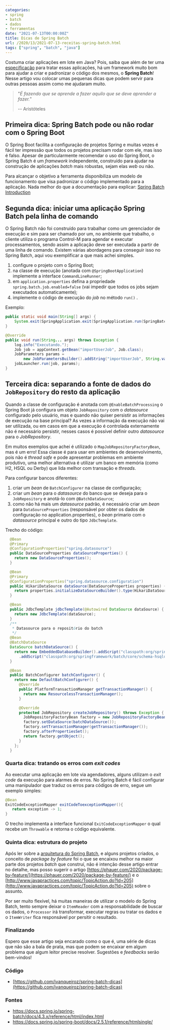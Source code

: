 ```yaml
---
categories:
- spring
- batch
- dados
- ferramentas
date: "2021-07-13T00:00:00Z"
title: Dicas de Spring Batch
url: /2020/13/2021-07-13-receitas-spring-batch.html
tags: ["spring", "batch", "java"]
---
```


Costuma criar aplicações em lote em Java? Pois, saiba que além de ter uma [especificação](https://jcp.org/en/jsr/detail?id=352) para tratar essas aplicações, há
um framework muito bom para ajudar a criar e padronizar o código dos mesmos, o **Spring Batch**! Nesse artigo vou colocar umas pequenas dicas que podem servir
para outras pessoas assim como me ajudaram muito.

> "*É fazendo que se aprende a fazer aquilo que se deve aprender a fazer.*"
>
> -- Aristóteles

## Primeira dica: Spring Batch pode ou não rodar com o Spring Boot

O Spring Boot facilita a configuração de projetos Spring e muitas vezes é fácil ter impressão que todos os projetos precisam rodar com ele, mas isso é falso.
Apesar de particularmente recomendar o uso do Spring Boot, o Spring Batch é um _framework_ independente, construído para ajudar na construção de aplicações _batch_ mais robustas, sejam elas _web_ ou não.

Para alcançar o objetivo a ferramenta disponibiliza um modelo de funcionamento que visa padronizar o código implementado para a aplicação. Nada melhor do que a
documentação para explicar: [Spring Batch Introduction](https://docs.spring.io/spring-batch/docs/4.3.x/reference/html/index-single.html#spring-batch-intro)

## Segunda dica: iniciar uma aplicação Spring Batch pela linha de comando

O Spring Batch não foi construído para trabalhar como um gerenciador de execução e sim para ser chamado por um, no ambiente que trabalho, o cliente utiliza o
programa Control-M para agendar e executar processamentos, sendo assim a aplicação deve ser executada a partir de uma linha de comando. Existem várias
abordagens para conseguir isso no Spring Batch, aqui vou exemplificar a que mais achei simples.

1. configure o projeto com o Spring Boot;
2. na classe de execução (anotada com `@SpringBootApplication`) implemente a interface `CommandLineRunner`;
3. em `application.properties` defina a propriedade `spring.batch.job.enabled=false` (vai impedir que todos os jobs sejam executados automaticamente);
4. implemente o código de execução do _job_ no método `run()` .

Exemplo:

```java 
public static void main(String[] args) {
    System.exit(SpringApplication.exit(SpringApplication.run(SpringBatchDicasApplication.class, args)));
}

@Override
public void run(String... args) throws Exception {
    log.info("Executando.");
    Job job = appContext.getBean("importUserJob", Job.class);
    JobParameters params =
        new JobParametersBuilder().addString("importUserJob", String.valueOf(System.currentTimeMillis())).toJobParameters();
    jobLauncher.run(job, params);
}
```

## Terceira dica: separando a fonte de dados do `JobRepository` do resto da aplicação

Quando a classe de configuração é anotada com `@EnableBatchProcessing` o Spring Boot já configura um objeto `JobRepository` com o _datasource_ configurado pelo
usuário, mas e quando não quiser persistir as informações de execução na base principal? As vezes a informação da execução não vai ser utilizada, ou em casos em
que a execução é controlada externamente não é necessário persistir, nesses casos é possível definir outro _datasource_ para o _JobRepository_.

Em muitos exemplos que achei é utilizado o `MapJobRepositoryFactoryBean`, mas é um erro! Essa classe é para usar em ambientes de desenvolvimento, pois não é _thread safe_ e pode apresentar problemas em ambiente produtivo, uma melhor alternativa é utilizar um banco em memória (como H2, HSQL ou Derby) que lida melhor com transação e _threads_.

Para configurar bancos diferentes:

1. criar um _bean_ de `BatchConfigurer` na classe de configuração;
2. criar um _bean_ para o _datasource_ do banco que se deseja para o `JobRepository` e anotá-lo com `@BatchDataSource`;
3. como não há mais um _datasource_ padrão, é necessário criar um _bean_ para `DataSourceProperties` (responsável por obter os dados de configuração no
   application.properties), o _bean_ primario com o _datasource_ principal e outro do tipo `JdbcTemplate`.

Trecho do código:

```java 
  @Bean
  @Primary
  @ConfigurationProperties("spring.datasource")
  public DataSourceProperties dataSourceProperties() {
    return new DataSourceProperties();
  }

  @Bean
  @Primary
  @ConfigurationProperties("spring.datasource.configuration")
  public HikariDataSource dataSource(DataSourceProperties properties) {
    return properties.initializeDataSourceBuilder().type(HikariDataSource.class).build();
  }

  @Bean
  public JdbcTemplate jdbcTemplate(@Autowired DataSource dataSource) {
    return new JdbcTemplate(dataSource);
  }
  /**
   * Datasource para o repositório do batch
   */
  @Bean
  @BatchDataSource
  DataSource batchDataSource() {
    return new EmbeddedDatabaseBuilder().addScript("classpath:org/springframework/batch/core/schema-drop-hsqldb.sql")
      .addScript("classpath:org/springframework/batch/core/schema-hsqldb.sql").setType(EmbeddedDatabaseType.HSQL).build();
  }

  @Bean
  public BatchConfigurer batchConfigurer() {
    return new DefaultBatchConfigurer() {
      @Override
      public PlatformTransactionManager getTransactionManager() {
        return new ResourcelessTransactionManager();
      }

      @Override
      protected JobRepository createJobRepository() throws Exception {
        JobRepositoryFactoryBean factory = new JobRepositoryFactoryBean();
        factory.setDataSource(batchDataSource());
        factory.setTransactionManager(getTransactionManager());
        factory.afterPropertiesSet();
        return factory.getObject();
      }
    };
  }
```

### Quarta dica: tratando os erros com _exit codes_

Ao executar uma aplicação em lote via agendadores, alguns utilizam o _exit code_ da execução para alarmes de erros. No Spring Batch é fácil configurar uma
manipulador que traduz os erros para códigos de erro, segue um exemplo simples:

```java 
@Bean
ExitCodeExceptionMapper exitCodeToexceptionMapper(){
   return exception -> 1;
}
```

O trecho implementa a interface funcional `ExitCodeExceptionMapper` o qual recebe um `Throwable` e retorna o código equivalente.

### Quinta dica: estrutura do projeto

Após ler sobre a [arquitetura do Spring Batch](https://docs.spring.io/spring-batch/docs/4.3.x/reference/html/index-single.html#springBatchArchitecture), e
alguns projetos criados, o conceito de _package by feature_ foi o que se encaixou melhor na maior parte dos projetos _batch_ que construí, não é intenção desse
artigo entrar no detalhe, mas posso sugerir o artigo [https://phauer.com/2020/package-by-feature/](https://phauer.com/2020/package-by-feature/) e
o [http://www.javapractices.com/topic/TopicAction.do?Id=205](http://www.javapractices.com/topic/TopicAction.do?Id=205) sobre o assunto.

Por ser muito flexível, há muitas maneiras de utilizar o modelo do Spring Batch, tento sempre deixar o `ItemReader` com a responsabilidade de buscar os dados,
o `Processor` irá transformar, executar regras ou tratar os dados e o `ItemWriter` fica responsável por persitir o resultado.

### Finalizando

Espero que esse artigo seja encarado como o que é, uma série de dicas que não são a bala de prata, mas que podem se encaixar em algum problema que algum leitor
precise resolver. Sugestões e _feedbacks_ serão bem-vindos!

### Código
* [https://github.com/ivanqueiroz/spring-batch-dicas](https://github.com/ivanqueiroz/spring-batch-dicas)

### Fontes

* https://docs.spring.io/spring-batch/docs/4.3.x/reference/html/index.html
* https://docs.spring.io/spring-boot/docs/2.5.1/reference/htmlsingle/
